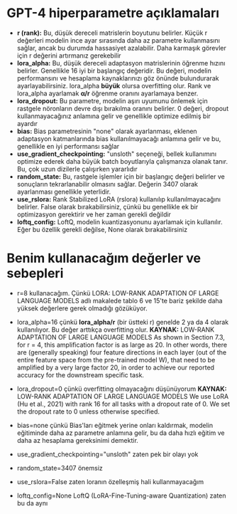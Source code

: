 # GPT-4 hiperparametre açıklamaları

* **r (rank):** Bu, düşük dereceli matrislerin boyutunu belirler. Küçük r değerleri modelin ince ayar sırasında daha az parametre kullanmasını sağlar, ancak bu durumda hassasiyet azalabilir. Daha karmaşık görevler için r değerini artırmanız gerekebilir​
* **lora_alpha:** Bu, düşük dereceli adaptasyon matrislerinin öğrenme hızını belirler. Genellikle 16 iyi bir başlangıç değeridir. Bu değeri, modelin performansını ve hesaplama kaynaklarınızı göz önünde bulundurarak ayarlayabilirsiniz​. lora_alpha **büyük** olursa overfitting olur. Rank ve lora_alpha ayarlamak **α/r** öğrenme oranını ayarlamaya benzer.
* **lora_dropout:** Bu parametre, modelin aşırı uyumunu önlemek için rastgele nöronların devre dışı bırakılma oranını belirler. 0 değeri, dropout kullanmayacağınız anlamına gelir ve genellikle optimize edilmiş bir ayardır
* **bias:** Bias parametresinin "none" olarak ayarlanması, eklenen adaptasyon katmanlarında bias kullanılmayacağı anlamına gelir ve bu, genellikle en iyi performansı sağlar​
* **use_gradient_checkpointing:** "unsloth" seçeneği, bellek kullanımını optimize ederek daha büyük batch boyutlarıyla çalışmanıza olanak tanır. Bu, çok uzun dizilerle çalışırken yararlıdır​ 
* **random_state:** Bu, rastgele işlemler için bir başlangıç değeri belirler ve sonuçların tekrarlanabilir olmasını sağlar. Değerin 3407 olarak ayarlanması genellikle yeterlidir.
* **use_rslora:** Rank Stabilized LoRA (rslora) kullanılıp kullanılmayacağını belirler. False olarak bırakabilirsiniz, çünkü bu genellikle ek bir optimizasyon gerektirir ve her zaman gerekli değildir​
* **loftq_config:** LoftQ, modelin kuantizasyonunu ayarlamak için kullanılır. Eğer bu özellik gerekli değilse, None olarak bırakabilirsiniz​

# Benim kullanacağım değerler ve sebepleri

* r=8 kullanacağım. Çünkü LORA: LOW-RANK ADAPTATION OF LARGE LANGUAGE MODELS adlı makalede tablo 6 ve  15'te bariz şekilde daha yüksek değerlere gerek olmadığı gözüküyor.

* lora_alpha=16 çünkü **lora_alpha/r** (bir üstteki r) genelde 2 ya da 4 olarak kullanılıyor. Bu değer arttıkça overfitting olur.
**KAYNAK:** LOW-RANK ADAPTATION OF LARGE LANGUAGE MODELS
As shown in Section 7.3, for r = 4, this amplification factor is as large as 20. In other words, there are (generally speaking) four feature directions in each layer (out of the entire feature space from the pre-trained model W), that need to be amplified by a very large factor 20, in order to achieve our reported accuracy for the downstream specific task.

* lora_dropout=0 çünkü overfitting olmayacağını düşünüyorum
**KAYNAK:** LOW-RANK ADAPTATION OF LARGE LANGUAGE MODELS
We use LoRA (Hu et al., 2021) with rank 16 for all tasks with a dropout rate of 0.
We set the dropout rate to 0 unless otherwise specified.
* bias=none çünkü Bias'ları eğitmek yerine onları kaldırmak, modelin eğitiminde daha az parametre anlamına gelir, bu da daha hızlı eğitim ve daha az hesaplama gereksinimi demektir.
* use_gradient_checkpointing="unsloth" zaten pek bir olayı yok
* random_state=3407 önemsiz
* use_rslora=False zaten loranın özelleşmiş hali kullanmayacağım
* loftq_config=None LoftQ (LoRA-Fine-Tuning-aware Quantization) zaten bu da aynı